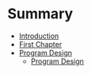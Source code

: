 # Summary

* [Introduction](README.md)
* [First Chapter](chapter1.md)
* [Program Design](program_design.md)
   * [Program Design](meaningful_names.md)

